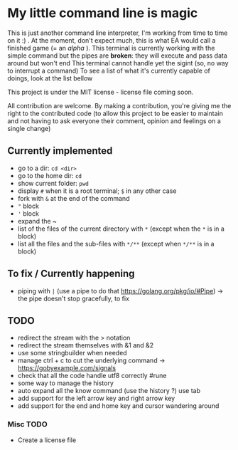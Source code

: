 # My little command line is magic
This is just another command line interpreter, I'm working from time to time on it :) . At the moment, don't expect much, this is what EA would call a finished game (= an _alpha_ ).
This terminal is currently working with the simple command but the pipes are **broken**: they will execute and pass data around but won't end
This terminal cannot handle yet the sigint (so, no way to interrupt a command)
To see a list of what it's currently capable of doings, look at the list bellow

This project is under the MIT license - license file coming soon.

All contribution are welcome. By making a contribution, you're giving me the right to the contributed code (to allow this project to be easier to maintain and not having to ask everyone their comment, opinion and feelings on a single change)

## Currently implemented
- go to a dir: `cd <dir>`
- go to the home dir: `cd`
- show current folder: `pwd`
- display `#` when it is a root terminal; `$` in any other case
- fork with `&` at the end of the command
- `"` block
- `'` block
- expand the ~
- list of the files of the current directory with `*` (except when the `*` is in a block)
- list all the files and the sub-files with `*/**` (except when `*/**` is in a block)

## To fix / Currently happening
- piping with `|` (use a pipe to do that https://golang.org/pkg/io/#Pipe) -> the pipe doesn't stop gracefully, to fix

## TODO
- redirect the stream with the > notation
- redirect the stream themselves with &1 and &2
- use some stringbuilder when needed
- manage ctrl + c to cut the underlying command -> https://gobyexample.com/signals
- check that all the code handle utf8 correctly #rune
- some way to manage the history
- auto expand all the know command (use the history ?) use tab
- add support for the left arrow key and right arrow key
- add support for the end and home key and cursor wandering around

### Misc TODO
- Create a license file
